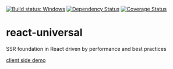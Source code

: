 [![Build status: Windows](https://travis-ci.org/react-boilerplate/react-boilerplate.svg)](https://travis-ci.org/react-boilerplate/react-boilerplate)
[![Dependency Status](https://david-dm.org/amalv/react-universal.svg?style=flat-square)](https://david-dm.org/amalv/react-universal)
[![Coverage Status](https://coveralls.io/repos/github/amalv/react-universal/badge.svg?branch=master)](https://coveralls.io/github/amalv/react-universal?branch=master)

# react-universal
SSR foundation in React driven by performance and best practices

[client side demo](https://loving-golick-23af51.netlify.com/)
